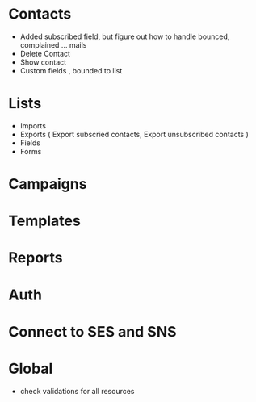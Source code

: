 
# Contacts
- Added subscribed field, but figure out how to handle bounced, complained ... mails 
- Delete Contact
- Show contact
- Custom fields , bounded to list

# Lists
- Imports
- Exports ( Export subscried contacts, Export unsubscribed contacts )
- Fields
- Forms

# Campaigns

# Templates

# Reports

# Auth

# Connect to SES and SNS

# Global
- check validations for all resources
